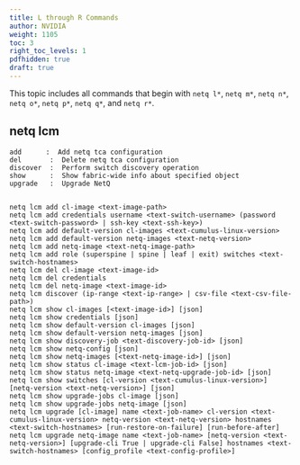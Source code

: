 ```yaml
---
title: L through R Commands
author: NVIDIA
weight: 1105
toc: 3
right_toc_levels: 1
pdfhidden: true
draft: true
---
```


This topic includes all commands that begin with `netq l*`, `netq m*`, `netq n*`, `netq o*`, `netq p*`, `netq q*`, and `netq r*`.

## netq lcm

    add      :  Add netq tca configuration
    del       :  Delete netq tca configuration
    discover  :  Perform switch discovery operation
    show      :  Show fabric-wide info about specified object
    upgrade   :  Upgrade NetQ


    netq lcm add cl-image <text-image-path>
    netq lcm add credentials username <text-switch-username> (password <text-switch-password> | ssh-key <text-ssh-key>)
    netq lcm add default-version cl-images <text-cumulus-linux-version>
    netq lcm add default-version netq-images <text-netq-version>
    netq lcm add netq-image <text-netq-image-path>
    netq lcm add role (superspine | spine | leaf | exit) switches <text-switch-hostnames>
    netq lcm del cl-image <text-image-id>
    netq lcm del credentials
    netq lcm del netq-image <text-image-id>
    netq lcm discover (ip-range <text-ip-range> | csv-file <text-csv-file-path>)
    netq lcm show cl-images [<text-image-id>] [json]
    netq lcm show credentials [json]
    netq lcm show default-version cl-images [json]
    netq lcm show default-version netq-images [json]
    netq lcm show discovery-job <text-discovery-job-id> [json]
    netq lcm show netq-config [json]
    netq lcm show netq-images [<text-netq-image-id>] [json]
    netq lcm show status cl-image <text-lcm-job-id> [json]
    netq lcm show status netq-image <text-netq-upgrade-job-id> [json]
    netq lcm show switches [cl-version <text-cumulus-linux-version>] [netq-version <text-netq-version>] [json]
    netq lcm show upgrade-jobs cl-image [json]
    netq lcm show upgrade-jobs netq-image [json]
    netq lcm upgrade [cl-image] name <text-job-name> cl-version <text-cumulus-linux-version> netq-version <text-netq-version> hostnames <text-switch-hostnames> [run-restore-on-failure] [run-before-after]
    netq lcm upgrade netq-image name <text-job-name> [netq-version <text-netq-version>] [upgrade-cli True | upgrade-cli False] hostnames <text-switch-hostnames> [config_profile <text-config-profile>]
